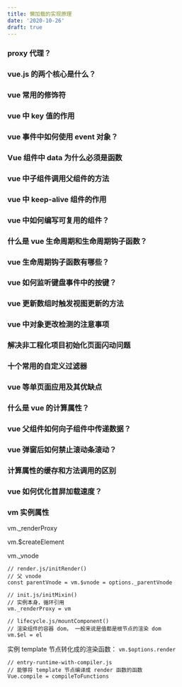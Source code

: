 ```yaml
---
title: 懒加载的实现原理
date: '2020-10-26'
draft: true
---
```


### proxy 代理？

### vue.js 的两个核心是什么？

### vue 常用的修饰符

### vue 中 key 值的作用

### vue 事件中如何使用 event 对象？

### Vue 组件中 data 为什么必须是函数

### vue 中子组件调用父组件的方法

### vue 中 keep-alive 组件的作用

### vue 中如何编写可复用的组件？

### 什么是 vue 生命周期和生命周期钩子函数？

### vue 生命周期钩子函数有哪些？

### vue 如何监听键盘事件中的按键？

### vue 更新数组时触发视图更新的方法

### vue 中对象更改检测的注意事项

### 解决非工程化项目初始化页面闪动问题

### 十个常用的自定义过滤器

### vue 等单页面应用及其优缺点

### 什么是 vue 的计算属性？

### vue 父组件如何向子组件中传递数据？

### vue 弹窗后如何禁止滚动条滚动？

### 计算属性的缓存和方法调用的区别

### vue 如何优化首屏加载速度？

### vm 实例属性

vm.\_renderProxy

vm.\$createElement

vm.\_vnode

```
// render.js/initRender()
// 父 vnode
const parentVnode = vm.$vnode = options._parentVnode
```

```
// init.js/initMixin()
// 实例本身，循环引用
vm._renderProxy = vm
```

```
// lifecycle.js/mountComponent()
// 渲染组件的容器 dom， 一般来说是值都是根节点的渲染 dom
vm.$el = el
```

实例 template 节点转化成的渲染函数： `vm.$options.render`

```
// entry-runtime-with-compiler.js
// 能够将 template 节点编译成 render 函数的函数
Vue.compile = compileToFunctions
```
